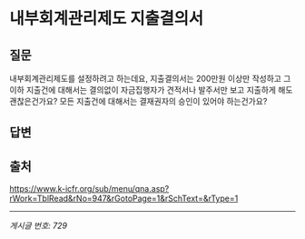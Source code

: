 # 내부회계관리제도 지출결의서

## 질문
내부회계관리제도를 설정하려고 하는데요,
지출결의서는 200만원 이상만 작성하고
그 이하 지출건에 대해서는 결의없이
자금집행자가 견적서나 발주서만 보고 지출하게 해도 괜찮은건가요?
모든 지출건에 대해서는 결재권자의 승인이 있어야 하는건가요?

## 답변


## 출처
https://www.k-icfr.org/sub/menu/qna.asp?rWork=TblRead&rNo=947&rGotoPage=1&rSchText=&rType=1

---
*게시글 번호: 729*
